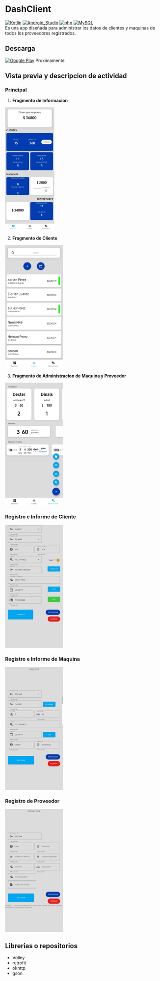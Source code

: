 # DashClient
[![Kotlin](https://img.shields.io/badge/Kotlin-7F52FF?style=flat-square&logo=kotlin&logoColor=white&labelColor=7F52FF)]()
[![Android_Studio](https://img.shields.io/badge/Android_Studio-3DDC84?style=flat-square&logo=android-studio&logoColor=black&labelColor=3DDC84)]()
[![php](https://img.shields.io/badge/php-F7DF1E?style=flat-square&logo=php&logoColor=black&labelColor=F7DF1E)]()
[![MySQL](https://img.shields.io/badge/MySQL-279FDF?style=flat-square&logo=mysql&logoColor=white&labelColor=279FDF)]()
</br>
 Es una app diseñada para administrar los datos de clientes y maquinas de todos los proveedores registrados.
## Descarga
[![Google Play](https://img.shields.io/badge/Google_Play-414141?style=for-the-badge&logo=googleplay&logoColor=white&labelColor=414141)]() Proximamente
## Vista previa y descripcion de actividad
### Principal
  1. **Fragmento de Informacion**

 <p align="left"><img height="400"src="https://github.com/Adrian-REH/DashClient/blob/main/Recursos/fraginfo.jpg"> </p> 

  2. **Fragmento de Cliente**

 <p align="left"><img height="400" src="https://github.com/Adrian-REH/DashClient/blob/main/Recursos/fragcliente.jpg"> </p>
 
  3. **Fragmento de Administracion de Maquina y Proveedor**

 <p align="left"><img height="400" src="https://github.com/Adrian-REH/DashClient/blob/main/Recursos/fragadmin.jpg"> </p>

### Registro e Informe de Cliente

 <p align="left"><img height="400" src="https://github.com/Adrian-REH/DashClient/blob/main/Recursos/infoyregcliente.jpg"> </p>
 
 
### Registro e Informe de Maquina

 <p align="left"><img height="400" src="https://github.com/Adrian-REH/DashClient/blob/main/Recursos/infoyregmaquina.jpg"> </p>
 
### Registro de Proveedor

 <p align="left"><img height="400" src="https://github.com/Adrian-REH/DashClient/blob/main/Recursos/infoyregprov.jpg"> </p>


## Librerias o repositorios
  - Volley
  - retrofit
  - okhttp
  - gson
